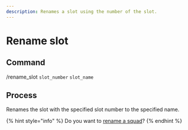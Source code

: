 ```yaml
---
description: Renames a slot using the number of the slot.
---
```


# Rename slot

## Command

/rename\_slot `slot_number` `slot_name`

## Process

Renames the slot with the specified slot number to the specified name.

{% hint style="info" %}
Do you want to [rename a squad](rename-squad.md)?
{% endhint %}
